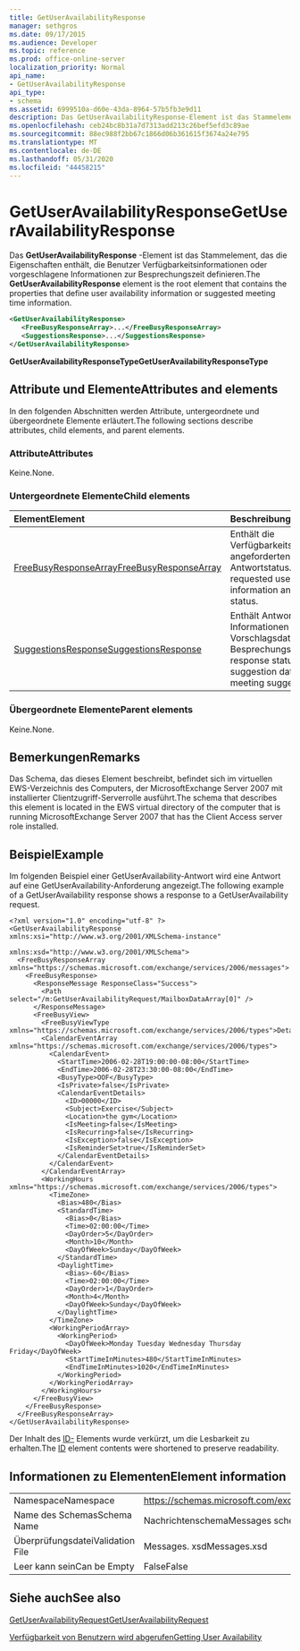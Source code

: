 ```yaml
---
title: GetUserAvailabilityResponse
manager: sethgros
ms.date: 09/17/2015
ms.audience: Developer
ms.topic: reference
ms.prod: office-online-server
localization_priority: Normal
api_name:
- GetUserAvailabilityResponse
api_type:
- schema
ms.assetid: 6999510a-d60e-43da-8964-57b5fb3e9d11
description: Das GetUserAvailabilityResponse-Element ist das Stammelement, das die Eigenschaften enthält, die Benutzer Verfügbarkeitsinformationen oder vorgeschlagene Informationen zur Besprechungszeit definieren.
ms.openlocfilehash: ceb24bc8b31a7d7313add213c26bef5efd3c89ae
ms.sourcegitcommit: 88ec988f2bb67c1866d06b361615f3674a24e795
ms.translationtype: MT
ms.contentlocale: de-DE
ms.lasthandoff: 05/31/2020
ms.locfileid: "44458215"
---
```

# <a name="getuseravailabilityresponse"></a><span data-ttu-id="fd3e3-103">GetUserAvailabilityResponse</span><span class="sxs-lookup"><span data-stu-id="fd3e3-103">GetUserAvailabilityResponse</span></span>

<span data-ttu-id="fd3e3-104">Das **GetUserAvailabilityResponse** -Element ist das Stammelement, das die Eigenschaften enthält, die Benutzer Verfügbarkeitsinformationen oder vorgeschlagene Informationen zur Besprechungszeit definieren.</span><span class="sxs-lookup"><span data-stu-id="fd3e3-104">The **GetUserAvailabilityResponse** element is the root element that contains the properties that define user availability information or suggested meeting time information.</span></span> 
  
```xml
<GetUserAvailabilityResponse>
   <FreeBusyResponseArray>...</FreeBusyResponseArray>
   <SuggestionsResponse>...</SuggestionsResponse>
</GetUserAvailabilityResponse>
```

 <span data-ttu-id="fd3e3-105">**GetUserAvailabilityResponseType**</span><span class="sxs-lookup"><span data-stu-id="fd3e3-105">**GetUserAvailabilityResponseType**</span></span>
## <a name="attributes-and-elements"></a><span data-ttu-id="fd3e3-106">Attribute und Elemente</span><span class="sxs-lookup"><span data-stu-id="fd3e3-106">Attributes and elements</span></span>

<span data-ttu-id="fd3e3-107">In den folgenden Abschnitten werden Attribute, untergeordnete und übergeordnete Elemente erläutert.</span><span class="sxs-lookup"><span data-stu-id="fd3e3-107">The following sections describe attributes, child elements, and parent elements.</span></span>
  
### <a name="attributes"></a><span data-ttu-id="fd3e3-108">Attribute</span><span class="sxs-lookup"><span data-stu-id="fd3e3-108">Attributes</span></span>

<span data-ttu-id="fd3e3-109">Keine.</span><span class="sxs-lookup"><span data-stu-id="fd3e3-109">None.</span></span>
  
### <a name="child-elements"></a><span data-ttu-id="fd3e3-110">Untergeordnete Elemente</span><span class="sxs-lookup"><span data-stu-id="fd3e3-110">Child elements</span></span>

|<span data-ttu-id="fd3e3-111">**Element**</span><span class="sxs-lookup"><span data-stu-id="fd3e3-111">**Element**</span></span>|<span data-ttu-id="fd3e3-112">**Beschreibung**</span><span class="sxs-lookup"><span data-stu-id="fd3e3-112">**Description**</span></span>|
|:-----|:-----|
|[<span data-ttu-id="fd3e3-113">FreeBusyResponseArray</span><span class="sxs-lookup"><span data-stu-id="fd3e3-113">FreeBusyResponseArray</span></span>](freebusyresponsearray.md) <br/> |<span data-ttu-id="fd3e3-114">Enthält die Verfügbarkeitsinformationen der angeforderten Benutzer und den Antwortstatus.</span><span class="sxs-lookup"><span data-stu-id="fd3e3-114">Contains the requested users' availability information and the response status.</span></span>  <br/> |
|[<span data-ttu-id="fd3e3-115">SuggestionsResponse</span><span class="sxs-lookup"><span data-stu-id="fd3e3-115">SuggestionsResponse</span></span>](suggestionsresponse.md) <br/> |<span data-ttu-id="fd3e3-116">Enthält Antwortstatus Informationen und Vorschlagsdaten für angeforderte Besprechungsvorschläge.</span><span class="sxs-lookup"><span data-stu-id="fd3e3-116">Contains response status information and suggestion data for requested meeting suggestions.</span></span>  <br/> |
   
### <a name="parent-elements"></a><span data-ttu-id="fd3e3-117">Übergeordnete Elemente</span><span class="sxs-lookup"><span data-stu-id="fd3e3-117">Parent elements</span></span>

<span data-ttu-id="fd3e3-118">Keine.</span><span class="sxs-lookup"><span data-stu-id="fd3e3-118">None.</span></span>
  
## <a name="remarks"></a><span data-ttu-id="fd3e3-119">Bemerkungen</span><span class="sxs-lookup"><span data-stu-id="fd3e3-119">Remarks</span></span>

<span data-ttu-id="fd3e3-120">Das Schema, das dieses Element beschreibt, befindet sich im virtuellen EWS-Verzeichnis des Computers, der MicrosoftExchange Server 2007 mit installierter Clientzugriff-Serverrolle ausführt.</span><span class="sxs-lookup"><span data-stu-id="fd3e3-120">The schema that describes this element is located in the EWS virtual directory of the computer that is running MicrosoftExchange Server 2007 that has the Client Access server role installed.</span></span>
  
## <a name="example"></a><span data-ttu-id="fd3e3-121">Beispiel</span><span class="sxs-lookup"><span data-stu-id="fd3e3-121">Example</span></span>

<span data-ttu-id="fd3e3-122">Im folgenden Beispiel einer GetUserAvailability-Antwort wird eine Antwort auf eine GetUserAvailability-Anforderung angezeigt.</span><span class="sxs-lookup"><span data-stu-id="fd3e3-122">The following example of a GetUserAvailability response shows a response to a GetUserAvailability request.</span></span>
  
```
<?xml version="1.0" encoding="utf-8" ?>
<GetUserAvailabilityResponse xmlns:xsi="http://www.w3.org/2001/XMLSchema-instance"
                             xmlns:xsd="http://www.w3.org/2001/XMLSchema">
  <FreeBusyResponseArray xmlns="https://schemas.microsoft.com/exchange/services/2006/messages">
    <FreeBusyResponse>
      <ResponseMessage ResponseClass="Success">
        <Path select="/m:GetUserAvailabilityRequest/MailboxDataArray[0]" />
      </ResponseMessage>
      <FreeBusyView>
        <FreeBusyViewType xmlns="https://schemas.microsoft.com/exchange/services/2006/types">Detailed</FreeBusyViewType>
        <CalendarEventArray xmlns="https://schemas.microsoft.com/exchange/services/2006/types">
          <CalendarEvent>
            <StartTime>2006-02-28T19:00:00-08:00</StartTime>
            <EndTime>2006-02-28T23:30:00-08:00</EndTime>
            <BusyType>OOF</BusyType>
            <IsPrivate>false</IsPrivate>
            <CalendarEventDetails>
              <ID>00000</ID>
              <Subject>Exercise</Subject>
              <Location>the gym</Location>
              <IsMeeting>false</IsMeeting>
              <IsRecurring>false</IsRecurring>
              <IsException>false</IsException>
              <IsReminderSet>true</IsReminderSet>
            </CalendarEventDetails>
          </CalendarEvent>
        </CalendarEventArray>
        <WorkingHours xmlns="https://schemas.microsoft.com/exchange/services/2006/types">
          <TimeZone>
            <Bias>480</Bias>
            <StandardTime>
              <Bias>0</Bias>
              <Time>02:00:00</Time>
              <DayOrder>5</DayOrder>
              <Month>10</Month>
              <DayOfWeek>Sunday</DayOfWeek>
            </StandardTime>
            <DaylightTime>
              <Bias>-60</Bias>
              <Time>02:00:00</Time>
              <DayOrder>1</DayOrder>
              <Month>4</Month>
              <DayOfWeek>Sunday</DayOfWeek>
            </DaylightTime>
          </TimeZone>
          <WorkingPeriodArray>
            <WorkingPeriod>
              <DayOfWeek>Monday Tuesday Wednesday Thursday Friday</DayOfWeek>
              <StartTimeInMinutes>480</StartTimeInMinutes>
              <EndTimeInMinutes>1020</EndTimeInMinutes>
            </WorkingPeriod>
          </WorkingPeriodArray>
        </WorkingHours>
      </FreeBusyView>
    </FreeBusyResponse>
  </FreeBusyResponseArray>
</GetUserAvailabilityResponse>
```

<span data-ttu-id="fd3e3-123">Der Inhalt des [ID-](id.md) Elements wurde verkürzt, um die Lesbarkeit zu erhalten.</span><span class="sxs-lookup"><span data-stu-id="fd3e3-123">The [ID](id.md) element contents were shortened to preserve readability.</span></span> 
  
## <a name="element-information"></a><span data-ttu-id="fd3e3-124">Informationen zu Elementen</span><span class="sxs-lookup"><span data-stu-id="fd3e3-124">Element information</span></span>

|||
|:-----|:-----|
|<span data-ttu-id="fd3e3-125">Namespace</span><span class="sxs-lookup"><span data-stu-id="fd3e3-125">Namespace</span></span>  <br/> |https://schemas.microsoft.com/exchange/services/2006/messages  <br/> |
|<span data-ttu-id="fd3e3-126">Name des Schemas</span><span class="sxs-lookup"><span data-stu-id="fd3e3-126">Schema Name</span></span>  <br/> |<span data-ttu-id="fd3e3-127">Nachrichtenschema</span><span class="sxs-lookup"><span data-stu-id="fd3e3-127">Messages schema</span></span>  <br/> |
|<span data-ttu-id="fd3e3-128">Überprüfungsdatei</span><span class="sxs-lookup"><span data-stu-id="fd3e3-128">Validation File</span></span>  <br/> |<span data-ttu-id="fd3e3-129">Messages. xsd</span><span class="sxs-lookup"><span data-stu-id="fd3e3-129">Messages.xsd</span></span>  <br/> |
|<span data-ttu-id="fd3e3-130">Leer kann sein</span><span class="sxs-lookup"><span data-stu-id="fd3e3-130">Can be Empty</span></span>  <br/> |<span data-ttu-id="fd3e3-131">False</span><span class="sxs-lookup"><span data-stu-id="fd3e3-131">False</span></span>  <br/> |
   
## <a name="see-also"></a><span data-ttu-id="fd3e3-132">Siehe auch</span><span class="sxs-lookup"><span data-stu-id="fd3e3-132">See also</span></span>



[<span data-ttu-id="fd3e3-133">GetUserAvailabilityRequest</span><span class="sxs-lookup"><span data-stu-id="fd3e3-133">GetUserAvailabilityRequest</span></span>](getuseravailabilityrequest.md)


[<span data-ttu-id="fd3e3-134">Verfügbarkeit von Benutzern wird abgerufen</span><span class="sxs-lookup"><span data-stu-id="fd3e3-134">Getting User Availability</span></span>](https://msdn.microsoft.com/library/d4133fcb-9b0f-4e6b-aadf-a389da83516a%28Office.15%29.aspx)

